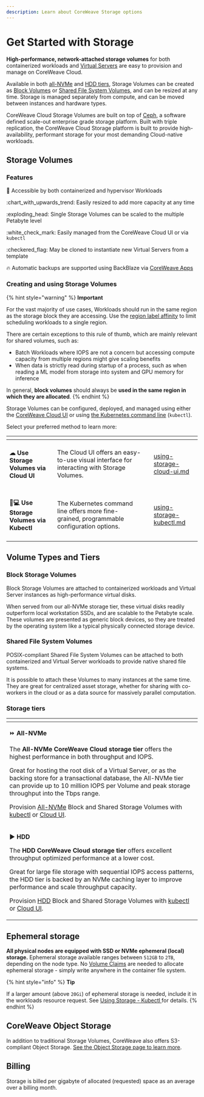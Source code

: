 ```yaml
---
description: Learn about CoreWeave Storage options
---
```


# Get Started with Storage

**High-performance, network-attached storage volumes** for both containerized workloads and [Virtual Servers](../../../virtual-servers/getting-started.md) are easy to provision and manage on CoreWeave Cloud.

Available in both [all-NVMe](./#storage-tiers) and [HDD tiers](./#storage-tiers), Storage Volumes can be created as [Block Volumes](./#block-storage-volumes) or [Shared File System Volumes](./#shared-file-system-volumes), and can be resized at any time. Storage is managed separately from compute, and can be moved between instances and hardware types.

CoreWeave Cloud Storage Volumes are built on top of [Ceph](https://docs.ceph.com/), a software defined scale-out enterprise grade storage platform. Built with triple replication, the CoreWeave Cloud Storage platform is built to provide high-availability, performant storage for your most demanding Cloud-native workloads.

## Storage Volumes

### Features

:handshake: Accessible by both containerized and hypervisor Workloads

:chart\_with\_upwards\_trend: Easily resized to add more capacity at any time

:exploding\_head: Single Storage Volumes can be scaled to the multiple Petabyte level

:white\_check\_mark: Easily managed from the CoreWeave Cloud UI or via `kubectl`

:checkered\_flag: May be cloned to instantiate new Virtual Servers from a template

:fire: Automatic backups are supported using BackBlaze via [CoreWeave Apps](../../welcome-to-coreweave/coreweave-cloud-ui/applications-catalog.md)

### Creating and using Storage Volumes

{% hint style="warning" %}
**Important**

For the vast majority of use cases, Workloads should run in the same region as the storage block they are accessing. Use the [region label affinity](../../../coreweave-kubernetes/label-selectors.md) to limit scheduling workloads to a single region.

There are certain exceptions to this rule of thumb, which are mainly relevant for shared volumes, such as:

* Batch Workloads where IOPS are not a concern but accessing compute capacity from multiple regions might give scaling benefits
* When data is strictly read during startup of a process, such as when reading a ML model from storage into system and GPU memory for inference

In general, **block volumes** should always be **used in the same region in which they are allocated**.
{% endhint %}

Storage Volumes can be configured, deployed, and managed using either the [CoreWeave Cloud UI](using-storage-cloud-ui.md) or using [the Kubernetes command line](using-storage-kubectl.md) (`kubectl`).

Select your preferred method to learn more:

<table data-card-size="large" data-view="cards"><thead><tr><th></th><th></th><th></th><th data-hidden data-card-target data-type="content-ref"></th></tr></thead><tbody><tr><td><h4><span data-gb-custom-inline data-tag="emoji" data-code="2601">☁</span> <strong>Use Storage Volumes via Cloud UI</strong></h4></td><td>The Cloud UI offers an easy-to-use visual interface for interacting with Storage Volumes.</td><td></td><td><a href="using-storage-cloud-ui.md">using-storage-cloud-ui.md</a></td></tr><tr><td><h4><span data-gb-custom-inline data-tag="emoji" data-code="1f469-1f4bb">👩💻</span> <strong>Use Storage Volumes via Kubectl</strong></h4></td><td>The Kubernetes command line offers more fine-grained, programmable configuration options.</td><td></td><td><a href="using-storage-kubectl.md">using-storage-kubectl.md</a></td></tr></tbody></table>

## Volume Types and Tiers

### Block Storage Volumes

Block Storage Volumes are attached to containerized workloads and Virtual Server instances as high-performance virtual disks.

When served from our all-NVMe storage tier, these virtual disks readily outperform local workstation SSDs, and are scalable to the Petabyte scale. These volumes are presented as generic block devices, so they are treated by the operating system like a typical physically connected storage device.

### Shared File System Volumes

POSIX-compliant Shared File System Volumes can be attached to both containerized and Virtual Server workloads to provide native shared file systems.

It is possible to attach these Volumes to many instances at the same time. They are great for centralized asset storage, whether for sharing with co-workers in the cloud or as a data source for massively parallel computation.

### Storage tiers

<table data-card-size="large" data-view="cards"><thead><tr><th></th></tr></thead><tbody><tr><td><p><span data-gb-custom-inline data-tag="emoji" data-code="23e9">⏩</span> <strong>All-NVMe</strong></p><p></p><p>The <strong>All-NVMe CoreWeave Cloud storage tier</strong> offers the highest performance in both throughput and IOPS.</p><p></p><p>Great for hosting the root disk of a Virtual Server, or as the backing store for a transactional database, the All-NVMe tier can provide up to 10 million IOPS per Volume and peak storage throughput into the Tbps range.</p><p></p><p>Provision <a href="using-storage-kubectl.md#all-nvme-volumes">All-NVMe</a> Block and Shared Storage Volumes with <a href="using-storage-kubectl.md#all-nvme-volumes">kubectl</a> or <a href="using-storage-cloud-ui.md">Cloud UI</a>. </p></td></tr><tr><td><p><span data-gb-custom-inline data-tag="emoji" data-code="25b6">▶</span> <strong>HDD</strong></p><p></p><p>The <strong>HDD CoreWeave Cloud storage tier</strong> offers excellent throughput optimized performance at a lower cost.</p><p></p><p>Great for large file storage with sequential IOPS access patterns, the HDD tier is backed by an NVMe caching layer to improve performance and scale throughput capacity.</p><p></p><p>Provision <a href="using-storage-kubectl.md#hdd-storage-volumes">HDD</a> Block and Shared Storage Volumes with <a href="using-storage-kubectl.md#hdd-storage-volumes">kubectl</a> or <a href="using-storage-cloud-ui.md">Cloud UI</a>. </p></td></tr></tbody></table>

## Ephemeral storage

**All physical nodes are equipped with SSD or NVMe ephemeral (local) storage.** Ephemeral storage available ranges between `512GB` to `2TB`, depending on the node type. No [Volume Claims](https://kubernetes.io/docs/concepts/storage/persistent-volumes/) are needed to allocate ephemeral storage - simply write anywhere in the container file system.

{% hint style="info" %}
**Tip**

If a larger amount (above `20Gi`) of ephemeral storage is needed, include it in the workloads resource request. See [Using Storage - Kubectl ](using-storage-kubectl.md#ephemeral-storage)for details.
{% endhint %}

## **CoreWeave Object Storage**

In addition to traditional Storage Volumes, CoreWeave also offers S3-compliant Object Storage. [See the Object Storage page to learn more](../object-storage.md).

## Billing

Storage is billed per gigabyte of allocated (requested) space as an average over a billing month.

